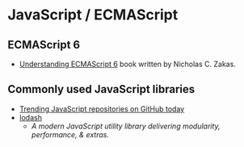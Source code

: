 # JavaScript / ECMAScript



## ECMAScript 6

- [Understanding ECMAScript 6](https://leanpub.com/understandinges6/read) book written by Nicholas C. Zakas.



## Commonly used JavaScript libraries

- [Trending JavaScript repositories on GitHub today](https://github.com/trending?l=javascript)
- [lodash](https://lodash.com/)
  - _A modern JavaScript utility library delivering modularity, performance, & extras._
